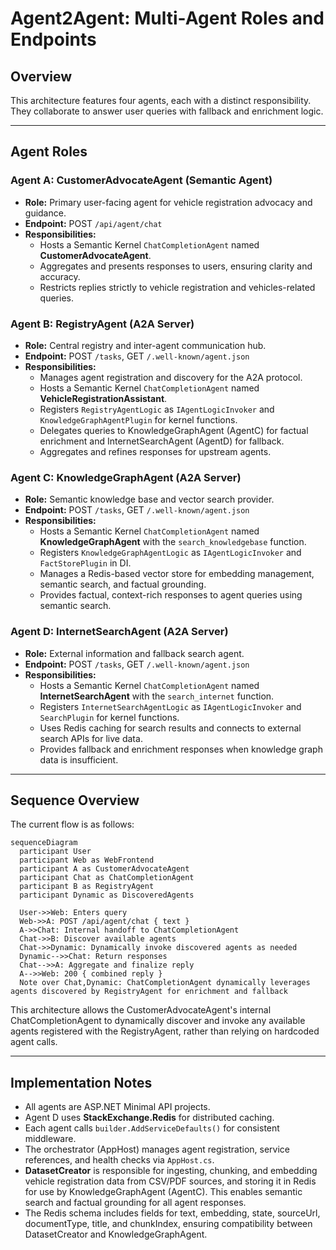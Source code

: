 # Agent2Agent: Multi-Agent Roles and Endpoints

## Overview

This architecture features four agents, each with a distinct responsibility. They collaborate to answer user queries with fallback and enrichment logic.

---

## Agent Roles

### Agent A: CustomerAdvocateAgent (Semantic Agent)
- **Role:** Primary user-facing agent for vehicle registration advocacy and guidance.
- **Endpoint:** POST `/api/agent/chat`
- **Responsibilities:**
  - Hosts a Semantic Kernel `ChatCompletionAgent` named **CustomerAdvocateAgent**.
  - Aggregates and presents responses to users, ensuring clarity and accuracy.
  - Restricts replies strictly to vehicle registration and vehicles-related queries.

### Agent B: RegistryAgent (A2A Server)
- **Role:** Central registry and inter-agent communication hub.
- **Endpoint:** POST `/tasks`, GET `/.well-known/agent.json`
- **Responsibilities:**
  - Manages agent registration and discovery for the A2A protocol.
  - Hosts a Semantic Kernel `ChatCompletionAgent` named **VehicleRegistrationAssistant**.
  - Registers `RegistryAgentLogic` as `IAgentLogicInvoker` and `KnowledgeGraphAgentPlugin` for kernel functions.
  - Delegates queries to KnowledgeGraphAgent (AgentC) for factual enrichment and InternetSearchAgent (AgentD) for fallback.
  - Aggregates and refines responses for upstream agents.

### Agent C: KnowledgeGraphAgent (A2A Server)
- **Role:** Semantic knowledge base and vector search provider.
- **Endpoint:** POST `/tasks`, GET `/.well-known/agent.json`
- **Responsibilities:**
  - Hosts a Semantic Kernel `ChatCompletionAgent` named **KnowledgeGraphAgent** with the `search_knowledgebase` function.
  - Registers `KnowledgeGraphAgentLogic` as `IAgentLogicInvoker` and `FactStorePlugin` in DI.
  - Manages a Redis-based vector store for embedding management, semantic search, and factual grounding.
  - Provides factual, context-rich responses to agent queries using semantic search.

### Agent D: InternetSearchAgent (A2A Server)
- **Role:** External information and fallback search agent.
- **Endpoint:** POST `/tasks`, GET `/.well-known/agent.json`
- **Responsibilities:**
  - Hosts a Semantic Kernel `ChatCompletionAgent` named **InternetSearchAgent** with the `search_internet` function.
  - Registers `InternetSearchAgentLogic` as `IAgentLogicInvoker` and `SearchPlugin` for kernel functions.
  - Uses Redis caching for search results and connects to external search APIs for live data.
  - Provides fallback and enrichment responses when knowledge graph data is insufficient.

---

## Sequence Overview

The current flow is as follows:

```mermaid
sequenceDiagram
  participant User
  participant Web as WebFrontend
  participant A as CustomerAdvocateAgent
  participant Chat as ChatCompletionAgent
  participant B as RegistryAgent
  participant Dynamic as DiscoveredAgents

  User->>Web: Enters query
  Web->>A: POST /api/agent/chat { text }
  A->>Chat: Internal handoff to ChatCompletionAgent
  Chat->>B: Discover available agents
  Chat->>Dynamic: Dynamically invoke discovered agents as needed
  Dynamic-->>Chat: Return responses
  Chat-->>A: Aggregate and finalize reply
  A-->>Web: 200 { combined reply }
  Note over Chat,Dynamic: ChatCompletionAgent dynamically leverages agents discovered by RegistryAgent for enrichment and fallback
```

This architecture allows the CustomerAdvocateAgent's internal ChatCompletionAgent to dynamically discover and invoke any available agents registered with the RegistryAgent, rather than relying on hardcoded agent calls.

---

## Implementation Notes

- All agents are ASP.NET Minimal API projects.
- Agent D uses **StackExchange.Redis** for distributed caching.
- Each agent calls `builder.AddServiceDefaults()` for consistent middleware.
- The orchestrator (AppHost) manages agent registration, service references, and health checks via `AppHost.cs`.
- **DatasetCreator** is responsible for ingesting, chunking, and embedding vehicle registration data from CSV/PDF sources, and storing it in Redis for use by KnowledgeGraphAgent (AgentC). This enables semantic search and factual grounding for all agent responses.
- The Redis schema includes fields for text, embedding, state, sourceUrl, documentType, title, and chunkIndex, ensuring compatibility between DatasetCreator and KnowledgeGraphAgent.

